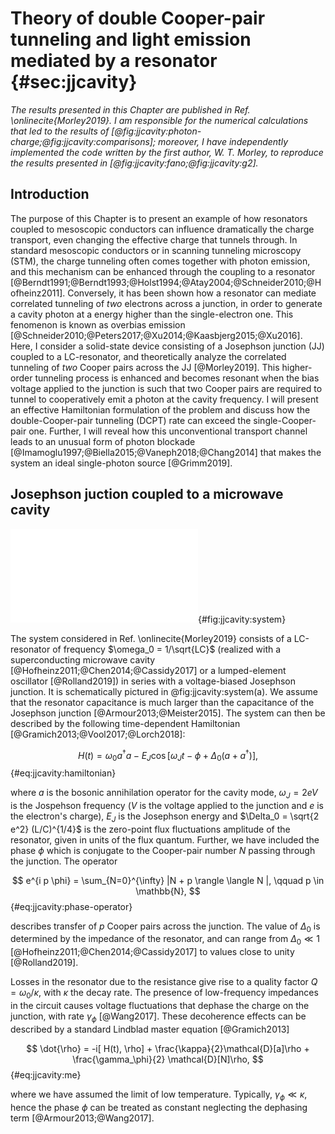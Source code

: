 # Theory of double Cooper-pair tunneling and light emission mediated by a resonator {#sec:jjcavity}

*The results presented in this Chapter are published in Ref.
\onlinecite{Morley2019}. I am responsible for the numerical
calculations that led to the results of  [@fig:jjcavity:photon-charge;@fig:jjcavity:comparisons]; moreover, 
I have independently implemented the code written by the first
author, W. T. Morley, to reproduce the results presented in [@fig:jjcavity:fano;@fig:jjcavity:g2].*

## Introduction

The purpose of this Chapter is to present an example of how
resonators coupled to mesoscopic conductors can influence dramatically the
charge transport, even changing the effective charge that tunnels through.
In standard mesoscopic conductors or in scanning tunneling microscopy (STM), the
charge tunneling often comes together with photon emission, and this mechanism
can be enhanced through the coupling to a resonator
[@Berndt1991;@Berndt1993;@Holst1994;@Atay2004;@Schneider2010;@Hofheinz2011]. 
Conversely, it has been shown how a resonator can mediate correlated tunneling
of *two* electrons across a junction, in order to generate a cavity photon at a
energy higher than the single-electron one. This fenomenon is known as overbias
emission [@Schneider2010;@Peters2017;@Xu2014;@Kaasbjerg2015;@Xu2016]. 
Here, I consider a solid-state device consisting of a Josephson
junction (JJ) coupled to a LC-resonator, and theoretically analyze the correlated
tunneling of *two* Cooper pairs across the JJ [@Morley2019]. This higher-order tunneling
process is enhanced and becomes resonant when the bias voltage applied to the
junction is such that two Cooper pairs are required to tunnel to cooperatively
emit a photon at the cavity frequency. I will present an effective Hamiltonian
formulation of the problem and discuss how the double-Cooper-pair tunneling (DCPT) rate
can exceed the single-Cooper-pair one. Further, I will reveal how this
unconventional transport channel leads to an unusual form of photon blockade
[@Imamoglu1997;@Biella2015;@Vaneph2018;@Chang2014] that makes the system an
ideal single-photon source [@Grimm2019].

## Josephson juction coupled to a microwave cavity

![(a) Model circuit. A damped  microwave resonator of frequency $\omega_0 = (LC)^{-1/2}$ 
is in series to a Josephson junction with
applied bias voltage $V$. Low-frequency voltage fluctuations in the circuit
may be modeled by an impedance $Z(\omega)$ in series with the junction.
(b) When the bias voltage is such that $\omega_J = \omega_0/2$, photon emission
in the cavity is mediated by tunneling of two Cooper pairs.](./figures/jjcavity.pdf){#fig:jjcavity:system}

The system considered in Ref. \onlinecite{Morley2019} consists of a LC-resonator
of frequency $\omega_0 = 1/\sqrt{LC}$ (realized with a superconducting microwave
cavity [@Hofheinz2011;@Chen2014;@Cassidy2017] or
a lumped-element oscillator [@Rolland2019]) in series with a voltage-biased Josephson
junction. It is schematically pictured in @fig:jjcavity:system(a). We
assume that the resonator capacitance is much larger than the capacitance of the Josephson
junction [@Armour2013;@Meister2015]. The system can then be described by the
following time-dependent Hamiltonian [@Gramich2013;@Vool2017;@Lorch2018]:

$$   
    H(t) = \omega_0 a^\dagger a - E_J \cos [\omega_J t - \phi + \Delta_0 (a + a^\dagger)],
$$  {#eq:jjcavity:hamiltonian}

where $a$ is the bosonic annihilation operator for the cavity mode, $\omega_J =
2eV$ is the Jospehson frequency ($V$ is the voltage applied to the junction and
$e$ is the electron's charge), $E_J$ is the Josephson energy and $\Delta_0 =
\sqrt{2 e^2} (L/C)^{1/4}$ is the zero-point flux fluctuations amplitude of the
resonator, given in units of the flux quantum. Further, we have included the
phase $\phi$ which is conjugate to the Cooper-pair number $N$ passing through
the junction. The operator

$$
e^{i p \phi} = \sum_{N=0}^{\infty} |N + p \rangle \langle N |, \qquad p \in \mathbb{N},
$$ {#eq:jjcavity:phase-operator}

describes transfer of $p$ Cooper pairs across the junction.
The value of $\Delta_0$ is determined by the impedance of the resonator, and can
range from $\Delta_0 \ll 1$ [@Hofheinz2011;@Chen2014;@Cassidy2017] to values
close to unity [@Rolland2019].

Losses in the resonator due to the resistance give rise to a
quality factor $Q = \omega_0 / \kappa$, with $\kappa$ the decay rate. The
presence of low-frequency impedances in the circuit causes voltage fluctuations
that dephase the charge on the junction, with rate $\gamma_\phi$ [@Wang2017]. These
decoherence effects can be described by a standard Lindblad master equation
[@Gramich2013]

$$
    \dot{\rho} = -i[ H(t), \rho] + \frac{\kappa}{2}\mathcal{D}[a]\rho +
    \frac{\gamma_\phi}{2} \mathcal{D}[N]\rho,
$$ {#eq:jjcavity:me}

where we have assumed the limit of low temperature. Typically, $\gamma_\phi \ll
\kappa$, hence the phase $\phi$ can be treated as constant neglecting the
dephasing term [@Armour2013;@Wang2017].